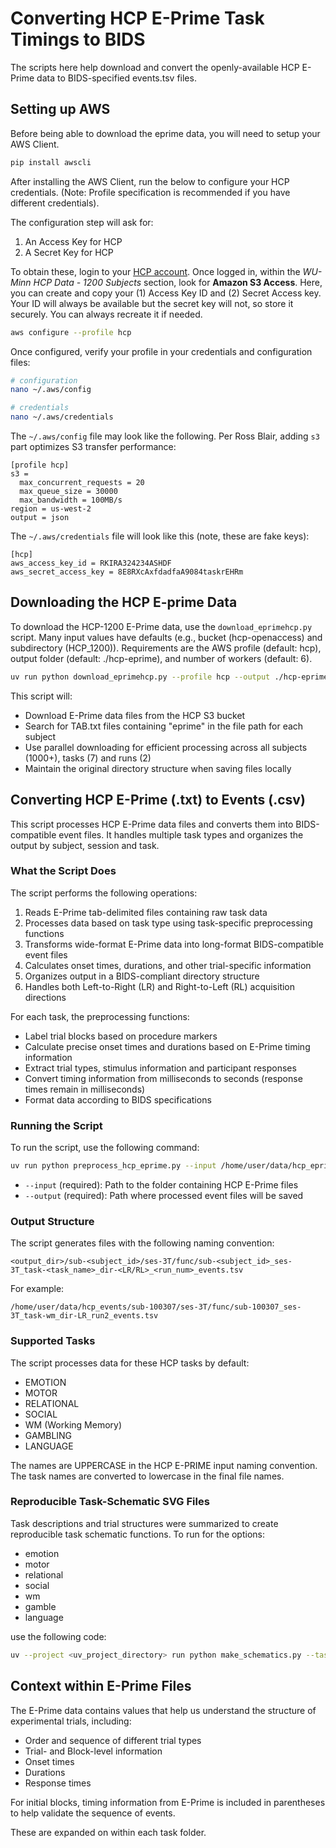 # Converting HCP E-Prime Task Timings to BIDS

The scripts here help download and convert the openly-available HCP E-Prime data to BIDS-specified events.tsv files.

## Setting up AWS

Before being able to download the eprime data, you will need to setup your AWS Client.

```bash
pip install awscli
```

After installing the AWS Client, run the below to configure your HCP credentials. (Note: Profile specification is recommended if you have different credentials).

The configuration step will ask for:

1. An Access Key for HCP
2. A Secret Key for HCP

To obtain these, login to your [HCP account](https://db.humanconnectome.org/app/template/Login.vm). Once logged in, within the *WU-Minn HCP Data - 1200 Subjects* section, look for **Amazon S3 Access**. Here, you can create and copy your (1) Access Key ID and (2) Secret Access key. Your ID will always be available but the secret key will not, so store it securely. You can always recreate it if needed.

```bash
aws configure --profile hcp
```

Once configured, verify your profile in your credentials and configuration files:

```bash
# configuration
nano ~/.aws/config
```

```bash
# credentials
nano ~/.aws/credentials
```

The `~/.aws/config` file may look like the following. Per Ross Blair, adding `s3` part optimizes S3 transfer performance:

```
[profile hcp]
s3 =
  max_concurrent_requests = 20
  max_queue_size = 30000
  max_bandwidth = 100MB/s
region = us-west-2
output = json
```

The `~/.aws/credentials` file will look like this (note, these are fake keys):
```
[hcp]
aws_access_key_id = RKIRA324234ASHDF
aws_secret_access_key = 8E8RXcAxfdadfaA9084taskrEHRm
```

## Downloading the HCP E-prime Data

To download the HCP-1200 E-Prime data, use the `download_eprimehcp.py` script. Many input values have defaults (e.g., bucket (hcp-openaccess) and subdirectory (HCP_1200)). Requirements are the AWS profile (default: hcp), output folder (default: ./hcp-eprime), and number of workers (default: 6).

```bash
uv run python download_eprimehcp.py --profile hcp --output ./hcp-eprime --workers 6
```

This script will:
- Download E-Prime data files from the HCP S3 bucket
- Search for TAB.txt files containing "eprime" in the file path for each subject
- Use parallel downloading for efficient processing across all subjects (1000+), tasks (7) and runs (2)
- Maintain the original directory structure when saving files locally

## Converting HCP E-Prime (.txt) to Events (.csv)

This script processes HCP E-Prime data files and converts them into BIDS-compatible event files. It handles multiple task types and organizes the output by subject, session and task.

### What the Script Does

The script performs the following operations:

1. Reads E-Prime tab-delimited files containing raw task data
2. Processes data based on task type using task-specific preprocessing functions
3. Transforms wide-format E-Prime data into long-format BIDS-compatible event files
4. Calculates onset times, durations, and other trial-specific information
5. Organizes output in a BIDS-compliant directory structure
6. Handles both Left-to-Right (LR) and Right-to-Left (RL) acquisition directions

For each task, the preprocessing functions:
- Label trial blocks based on procedure markers
- Calculate precise onset times and durations based on E-Prime timing information
- Extract trial types, stimulus information and participant responses
- Convert timing information from milliseconds to seconds (response times remain in milliseconds)
- Format data according to BIDS specifications

### Running the Script

To run the script, use the following command:

```bash
uv run python preprocess_hcp_eprime.py --input /home/user/data/hcp_eprime/HCP_1200 --output /home/user/data/hcp_events
```

- `--input` (required): Path to the folder containing HCP E-Prime files
- `--output` (required): Path where processed event files will be saved

### Output Structure

The script generates files with the following naming convention:
```
<output_dir>/sub-<subject_id>/ses-3T/func/sub-<subject_id>_ses-3T_task-<task_name>_dir-<LR/RL>_<run_num>_events.tsv
```

For example:
```
/home/user/data/hcp_events/sub-100307/ses-3T/func/sub-100307_ses-3T_task-wm_dir-LR_run2_events.tsv
```

### Supported Tasks

The script processes data for these HCP tasks by default:
- EMOTION
- MOTOR
- RELATIONAL
- SOCIAL
- WM (Working Memory)
- GAMBLING
- LANGUAGE

The names are UPPERCASE in the HCP E-PRIME input naming convention. The task names are converted to lowercase in the final file names.

### Reproducible Task-Schematic SVG Files

Task descriptions and trial structures were summarized to create reproducible task schematic functions. To run for the options:
- emotion
- motor
- relational
- social
- wm
- gamble
- language

use the following code:
```bash
uv --project <uv_project_directory> run python make_schematics.py --task_name <task_name>
```

## Context within E-Prime Files

The E-Prime data contains values that help us understand the structure of experimental trials, including:
- Order and sequence of different trial types
- Trial- and Block-level information
- Onset times
- Durations
- Response times

For initial blocks, timing information from E-Prime is included in parentheses to help validate the sequence of events.

These are expanded on within each task folder.